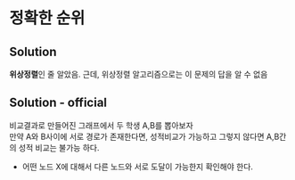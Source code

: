# 정확한 순위

## Solution
**위상정렬**인 줄 알았음.
근데, 위상정렬 알고리즘으로는 이 문제의 답을 알 수 없음

## Solution - official
비교결과로 만들어진 그래프에서 두 학생 A,B를 뽑아보자  
만약 A와 B사이에 서로 경로가 존재한다면, 성적비교가 가능하고
그렇지 않다면 A,B간의 성적 비교는 불가능 하다.

- 어떤 노드 X에 대해서 다른 노드와 서로 도달이 가능한지 확인해야 한다.